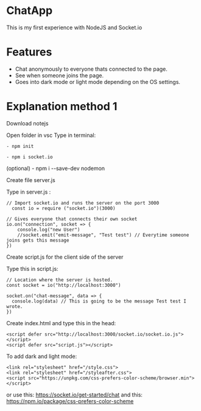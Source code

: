 # ChatApp
 This is my first experience with NodeJS and Socket.io

# Features

  - Chat anonymously to everyone thats connected to the page.
  - See when someone joins the page.
  - Goes into dark mode or light mode depending on the OS settings.

# Explanation method 1

Download notejs

Open folder in vsc
Type in terminal:

    - npm init

    - npm i socket.io
    
(optional) - npm i --save-dev nodemon

Create file server.js

Type in server.js :

    // Import socket.io and runs the server on the port 3000
      const io = require ("socket.io")(3000)

    // Gives everyone that connects their own socket
    io.on("connection", socket => {
        console.log("new User")
        //socket.emit("emit-message", "Test test") // Everytime someone joins gets this message
    })


Create script.js for the client side of the server

Type this in script.js:

    // Location where the server is hosted.
    const socket = io("http://localhost:3000")

    socket.on("chat-message", data => {
      console.log(data) // This is going to be the message Test test I wrote.
    })

Create index.html and type this in the head:

  <!-- where the socket.io is working -->
    <script defer src="http://localhost:3000/socket.io/socket.io.js"></script>
    <script defer src="script.js"></script>

 To add dark and light mode:

  <!-- To transform light mode to dark mode -->
    <link rel="stylesheet" href="/style.css">
    <link rel="stylesheet" href="/styleafter.css">
    <script src="https://unpkg.com/css-prefers-color-scheme/browser.min"></script>

or use this: https://socket.io/get-started/chat
and this: https://npm.io/package/css-prefers-color-scheme